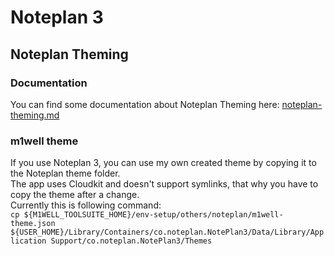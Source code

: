 # Noteplan 3


## Noteplan Theming

### Documentation
You can find some documentation about Noteplan Theming here: [noteplan-theming.md](noteplan-theming.md)


### m1well theme
If you use Noteplan 3, you can use my own created theme by copying it to the Noteplan theme folder.  
The app uses Cloudkit and doesn't support symlinks, that why you have to copy the theme after a change.  
Currently this is following command:  
`cp ${M1WELL_TOOLSUITE_HOME}/env-setup/others/noteplan/m1well-theme.json ${USER_HOME}/Library/Containers/co.noteplan.NotePlan3/Data/Library/Application Support/co.noteplan.NotePlan3/Themes`
